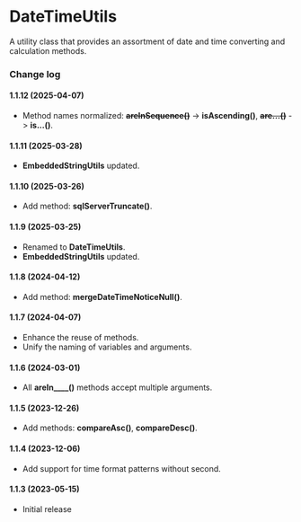 # DateTimeUtils
A utility class that provides an assortment of date and time converting and calculation methods.

### Change log

#### 1.1.12 (2025-04-07)
*	Method names normalized: ~~**areInSequence()**~~ -> **isAscending()**, ~~**are...()**~~ -> **is...()**.

#### 1.1.11 (2025-03-28)
*	**EmbeddedStringUtils** updated.

#### 1.1.10 (2025-03-26)
*	Add method: **sqlServerTruncate()**.

#### 1.1.9 (2025-03-25)
*	Renamed to **DateTimeUtils**.
*	**EmbeddedStringUtils** updated.

#### 1.1.8 (2024-04-12)
*	Add method: **mergeDateTimeNoticeNull()**.

#### 1.1.7 (2024-04-07)
*	Enhance the reuse of methods.
*	Unify the naming of variables and arguments.

#### 1.1.6 (2024-03-01)
*	All **areIn____()** methods accept multiple arguments.

#### 1.1.5 (2023-12-26)
*	Add methods: **compareAsc()**, **compareDesc()**.

#### 1.1.4 (2023-12-06)
*	Add support for time format patterns without second.

#### 1.1.3 (2023-05-15)
*	Initial release
